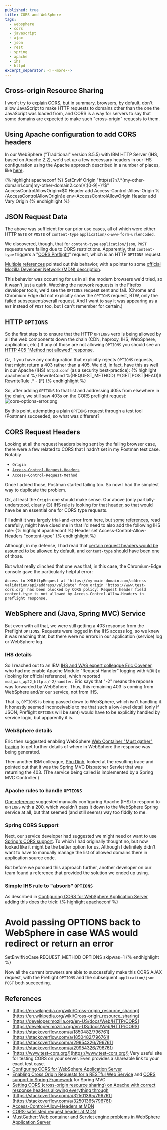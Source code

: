 ```yaml
---
published: true
title: CORS and WebSphere
tags:
  - websphere
  - cors
  - javascript
  - ajax
  - json
  - rest
  - spring
  - apache
  - ihs
  - httpd
excerpt_separator: <!--more-->
---
```

## Cross-origin Resource Sharing

I won't try to [explain CORS](https://en.wikipedia.org/wiki/Cross-origin_resource_sharing), but in summary, browsers, by default, don't allow JavaScript to make HTTP requests to domains other than the one the JavaScript was loaded from, and CORS is a way for servers to say that some domains are expected to make such "cross-origin" requests to them.
<!--more-->
## Using Apache configuration to add CORS headers

In our WebSphere ("Traditional" version 8.5.5) with IBM HTTP Server (IHS, based on Apache 2.2), we'd set up a few necessary headers in our IHS configuration using the Apache approach described in a number of places, like [here](https://stackoverflow.com/a/1850482/796761).

{% highlight apacheconf %}
<IfModule mod_headers.c>
    SetEnvIf Origin "http(s)?://.*(my-other-domain1.com|my-other-domain2.com)(:[0-9]+)?$" AccessControlAllowOrigin=$0
    Header add Access-Control-Allow-Origin %{AccessControlAllowOrigin}e env=AccessControlAllowOrigin
    Header add Vary Origin
</IfModule>
{% endhighlight %}

## JSON Request Data

The above was sufficient for our prior use cases, all of which were either HTTP `GET`s or `POST`s of `content-type` `application/x-www-form-urlencoded`.

We discovered, though, that for `content-type` `application/json`, `POST` requests were failing due to CORS restrictions. Apparently, that `content-type` triggers a "[CORS Preflight](https://en.wikipedia.org/wiki/Cross-origin_resource_sharing#Preflight_example)" request, which is an HTTP `OPTIONS` request. 

[Multiple](https://stackoverflow.com/a/29954326/796761) [references](https://stackoverflow.com/a/43881141/796761) pointed out this behavior, with a pointer to some [official Mozilla Developer Network (MDN) description](https://developer.mozilla.org/en-US/docs/Web/HTTP/CORS#simple_requests).

This behavior was occurring for us in all the modern browsers we'd tried, so it wasn't just a quirk. Watching the network requests in the Firefox developer tools, we'd see the `OPTIONS` request sent and fail. (Chrome and Chromium Edge did not explicitly show the `OPTIONS` request, BTW, only the failed subsequent/overall request. And I want to say it was appearing as a `GET` instead of `POST` too, but I can't remember for certain.)

## HTTP `OPTIONS`

So the first step is to ensure that the HTTP `OPTIONS` verb is being allowed by all the web components down the chain (CDN, haproxy, IHS, WebSphere, application, etc.) If any of those are not allowing `OPTIONS` you should see an [HTTP 405 "Method not allowed" response](https://www.w3.org/Protocols/rfc2616/rfc2616-sec10.html#sec10.4.6).

_Or_, if you have any configuration that explicitly rejects `OPTIONS` requests, that might return a 403 rather than a 405. We did, in fact, have this as well in our Apache (IHS) `httpd.conf` (as a security best-practice):
{% highlight apacheconf %}
RewriteCond %{REQUEST_METHOD} !^(GET|POST|HEAD)$
RewriteRule .* - [F]
{% endhighlight %}

So, after adding `OPTIONS` to that list and addressing 405s from elsewhere in the chain, we still saw 403s on the CORS preflight request:
![cors-options-error.png]({{site.baseurl}}/assets/cors-options-error.png)

By this point, attempting a plain `OPTIONS` request through a test tool (Postman) succeeded, so what was different?

## CORS Request Headers

Looking at all the request headers being sent by the failing browser case, there were a few related to CORS that I hadn't set in my Postman test case. Notably
- `Origin`
- [`Access-Control-Request-Headers`](https://developer.mozilla.org/en-US/docs/Web/HTTP/Headers/Access-Control-Allow-Headers)
- `Access-Control-Request-Method`

Once I added those, Postman started failing too. So now I had the simplest way to duplicate the problem. 

Ok, at least the `Origin` one should make sense. Our above (only partially-understood, clearly :wink:) IHS rule is looking for that header, so that would have be an essential one for CORS type requests.

I'll admit it was largely trial-and-error from here, but [some references](https://stackoverflow.com/a/32501365/796761), read carefully, might have clued me in that I'd need to also add the following IHS rule:
{% highlight apacheconf %}
Header set Access-Control-Allow-Headers "content-type"
{% endhighlight %}

Although, in my defense, I had read that [certain request headers would be assumed to be allowed by default](https://developer.mozilla.org/en-US/docs/Glossary/CORS-safelisted_request_header), and `content-type` should have been one of those.

But what really clinched that one was that, in this case, the Chromium-Edge console gave the particularly helpful error:
```
Access to XMLHttpRequest at 'https://my-main-domain.com/address-validation/api/address/validate' from origin 'https://www.test-cors.org' has been blocked by CORS policy: Request header field content-type is not allowed by Access-Control-Allow-Headers in preflight response.
```

## WebSphere and (Java, Spring MVC) Service

But even with all that, we were still getting a 403 response from the Preflight `OPTIONS`. Requests were logged in the IHS access log, so we knew it was reaching that, but there were no errors in our application (service) log or WebSphere log.

### IHS details

So I reached out to an IBM [IHS and WAS expert colleague Eric Covener](https://github.com/covener), who had me enable Apache Module "Request Handler" logging with `%{RH}e` (looking for official reference), which reported `mod_was_ap22_http.c/-2/handler`. Eric says that "-2" means the reponse was forwarded by WebSphere. Thus, this remaining 403 is coming from WebSphere and/or our service, not from IHS.

That is, `OPTIONS` is being passed down to WebSphere, which isn't handling it. It honestly seemed inconceivable to me that such a low-level detail (only if JSON, Preflight `OPTIONS` will be sent) would have to be explicitly handled by service logic, but apparently it is. 

### WebSphere details

Eric then suggested enabling WebSphere [Web Container "Must gather" tracing](https://www.ibm.com/support/pages/mustgather-web-container-and-servlet-engine-problems-websphere-application-server) to get further details of where in WebSphere the response was being generated.

Then another IBM colleague, [Phu Dinh](https://github.com/pmd1nh), looked at the resulting trace and pointed out that it was the Spring MVC Dispatcher Servlet that was returning the 403. (The service being called is implemented by a Spring MVC Controller.)

### Apache rules to handle `OPTIONS`

[One reference](https://benjaminhorn.io/code/setting-cors-cross-origin-resource-sharing-on-apache-with-correct-response-headers-allowing-everything-through/) suggested manually configuring Apache (IHS) to respond to `OPTIONS` with a 200, which wouldn't pass it down to the WebSphere Spring service at all, but that seemed (and still seems) way too fiddly to me.

### Spring CORS Support

Next, our service developer had suggested we might need or want to use [Spring's CORS support](https://spring.io/blog/2015/06/08/cors-support-in-spring-framework). To which I had originally thought no, but now looked like it might be the better option for us. Although I definitely didn't want to have to manually manage the list of allowed domains there in application source code.

But before we pursued this approach further, another developer on our team found a reference that provided the solution we ended up using.

### Simple IHS rule to "absorb" `OPTIONS`

As described in [Configuring CORS for WebSphere Application Server](https://www.ibm.com/support/pages/node/6348518), adding this does the trick:
{% highlight apacheconf %}
# Avoid passing OPTIONS back to WebSphere in case WAS would redirect or return an error
SetEnvIfNoCase REQUEST_METHOD OPTIONS skipwas=1
{% endhighlight %}

Now all the current browsers are able to successfully make this CORS AJAX request, with the Preflight `OPTIONS` and the subsequent `application/json` `POST` both succeeding.

## References

- [https://en.wikipedia.org/wiki/Cross-origin_resource_sharing](https://en.wikipedia.org/wiki/Cross-origin_resource_sharing)
- [https://developer.mozilla.org/en-US/docs/Web/HTTP/CORS](https://developer.mozilla.org/en-US/docs/Web/HTTP/CORS)
- [https://stackoverflow.com/a/1850482/796761](https://stackoverflow.com/a/1850482/796761)
- [https://stackoverflow.com/a/29954326/796761](https://stackoverflow.com/a/29954326/796761)
- [https://www.test-cors.org/](https://www.test-cors.org/) Very useful site for testing CORS on your server. Even provides a shareable link to your exact test case.
- [Configuring CORS for WebSphere Application Server](https://www.ibm.com/support/pages/node/6348518)
- [Enabling Cross Origin Requests for a RESTful Web Service](https://spring.io/guides/gs/rest-service-cors/) and [CORS support in Spring Framework](https://spring.io/blog/2015/06/08/cors-support-in-spring-framework) for Spring MVC
- [Setting CORS (cross-origin resource sharing) on Apache with correct response headers allowing everything through](https://benjaminhorn.io/code/setting-cors-cross-origin-resource-sharing-on-apache-with-correct-response-headers-allowing-everything-through/)
- [https://stackoverflow.com/a/32501365/796761](https://stackoverflow.com/a/32501365/796761)
- [Access-Control-Allow-Headers at MDN](https://developer.mozilla.org/en-US/docs/Web/HTTP/Headers/Access-Control-Allow-Headers)
- [CORS-safelisted request header at MDN](https://developer.mozilla.org/en-US/docs/Glossary/CORS-safelisted_request_header)
- [MustGather: Web container and Servlet engine problems in WebSphere Application Server](https://www.ibm.com/support/pages/mustgather-web-container-and-servlet-engine-problems-websphere-application-server)
